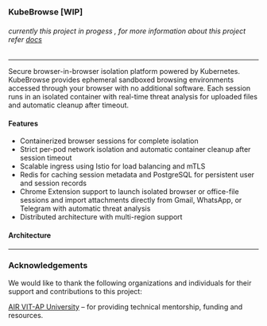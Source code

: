 ### KubeBrowse [WIP] 

###### currently this project in progess , for more information about this project refer [docs](https://github.com/browsersec/KubeBrowse/tree/main/docs/)
---

Secure browser-in-browser isolation platform powered by Kubernetes. KubeBrowse provides ephemeral sandboxed browsing environments accessed through your browser with no additional software. Each session runs in an isolated container with real-time threat analysis for uploaded files and automatic cleanup after timeout.

#### Features
- Containerized browser sessions for complete isolation
- Strict per-pod network isolation and automatic container cleanup after session timeout
- Scalable ingress using Istio for load balancing and mTLS
- Redis for caching session metadata and PostgreSQL for persistent user and session records
- Chrome Extension support to launch isolated browser or office-file sessions and import attachments directly from Gmail, WhatsApp, or Telegram with automatic threat analysis
- Distributed architecture with multi-region support


#### Architecture

---
### Acknowledgements
<!--- We would like to thank the following organizations and individuals for their support and contributions to this project: --> 
We would like to thank the following organizations and individuals for their support and contributions to this project:

[AIR VIT-AP University](https://air.vitap.ac.in) – for providing technical mentorship, funding and resources.
